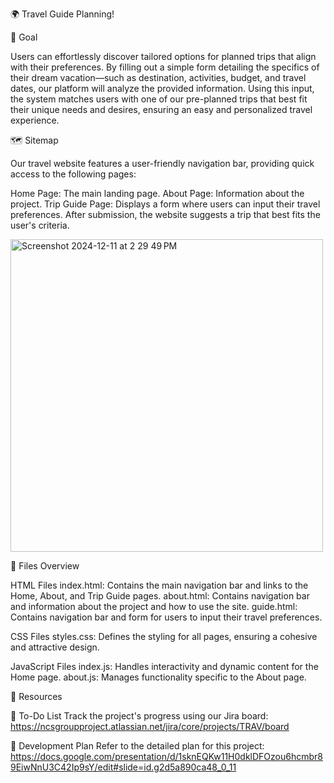 🌍 Travel Guide Planning!

🎯 Goal

Users can effortlessly discover tailored options for planned trips that align with their preferences. By filling out a simple form detailing the specifics of their dream vacation—such as destination, activities, budget, and travel dates, our platform will analyze the provided information. Using this input, the system matches users with one of our pre-planned trips that best fit their unique needs and desires, ensuring an easy and personalized travel experience.

🗺️ Sitemap

Our travel website features a user-friendly navigation bar, providing quick access to the following pages:

Home Page: The main landing page.
About Page: Information about the project.
Trip Guide Page: Displays a form where users can input their travel preferences. After submission, the website suggests a trip that best fits the user's criteria.

<img width="500" alt="Screenshot 2024-12-11 at 2 29 49 PM" src="https://github.com/user-attachments/assets/53ea84c5-914f-485b-8e63-28536a3022cd" />


📂 Files Overview

HTML Files
index.html: Contains the main navigation bar and links to the Home, About, and Trip Guide pages.
about.html: Contains navigation bar and information about the project and how to use the site.
guide.html: Contains navigation bar and form for users to input their travel preferences.

CSS Files
styles.css: Defines the styling for all pages, ensuring a cohesive and attractive design.

JavaScript Files
index.js: Handles interactivity and dynamic content for the Home page.
about.js: Manages functionality specific to the About page.

📌 Resources

📝 To-Do List
Track the project's progress using our Jira board: https://ncsgroupproject.atlassian.net/jira/core/projects/TRAV/board

📖 Development Plan
Refer to the detailed plan for this project: https://docs.google.com/presentation/d/1sknEQKw11H0dklDFOzou6hcmbr89EiwNnU3C42Ip9sY/edit#slide=id.g2d5a890ca48_0_11
